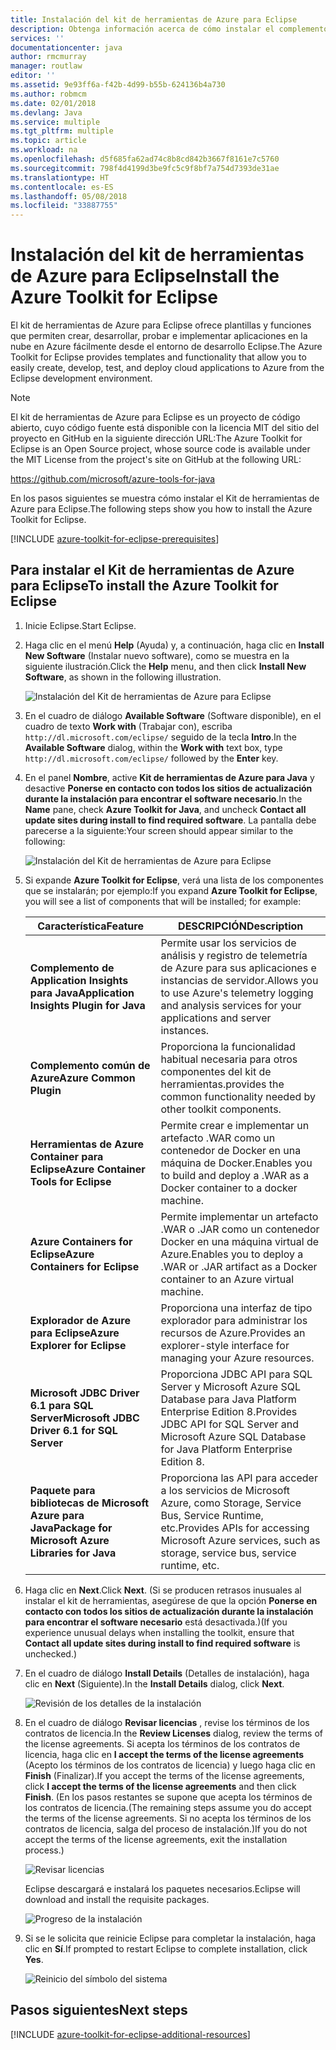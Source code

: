 ```yaml
---
title: Instalación del kit de herramientas de Azure para Eclipse
description: Obtenga información acerca de cómo instalar el complemento del kit de herramientas de Azure para Eclipse para crear e implementar aplicaciones en la nube en Azure.
services: ''
documentationcenter: java
author: rmcmurray
manager: routlaw
editor: ''
ms.assetid: 9e93ff6a-f42b-4d99-b55b-624136b4a730
ms.author: robmcm
ms.date: 02/01/2018
ms.devlang: Java
ms.service: multiple
ms.tgt_pltfrm: multiple
ms.topic: article
ms.workload: na
ms.openlocfilehash: d5f685fa62ad74c8b8cd842b3667f8161e7c5760
ms.sourcegitcommit: 798f4d4199d3be9fc5c9f8bf7a754d7393de31ae
ms.translationtype: HT
ms.contentlocale: es-ES
ms.lasthandoff: 05/08/2018
ms.locfileid: "33887755"
---
```

# <a name="install-the-azure-toolkit-for-eclipse"></a><span data-ttu-id="3b49f-103">Instalación del kit de herramientas de Azure para Eclipse</span><span class="sxs-lookup"><span data-stu-id="3b49f-103">Install the Azure Toolkit for Eclipse</span></span>

<span data-ttu-id="3b49f-104">El kit de herramientas de Azure para Eclipse ofrece plantillas y funciones que permiten crear, desarrollar, probar e implementar aplicaciones en la nube en Azure fácilmente desde el entorno de desarrollo Eclipse.</span><span class="sxs-lookup"><span data-stu-id="3b49f-104">The Azure Toolkit for Eclipse provides templates and functionality that allow you to easily create, develop, test, and deploy cloud applications to Azure from the Eclipse development environment.</span></span>

> [!NOTE] 
> 
> <span data-ttu-id="3b49f-105">El kit de herramientas de Azure para Eclipse es un proyecto de código abierto, cuyo código fuente está disponible con la licencia MIT del sitio del proyecto en GitHub en la siguiente dirección URL:</span><span class="sxs-lookup"><span data-stu-id="3b49f-105">The Azure Toolkit for Eclipse is an Open Source project, whose source code is available under the MIT License from the project's site on GitHub at the following URL:</span></span> 
> 
> <https://github.com/microsoft/azure-tools-for-java> 
> 

<span data-ttu-id="3b49f-106">En los pasos siguientes se muestra cómo instalar el Kit de herramientas de Azure para Eclipse.</span><span class="sxs-lookup"><span data-stu-id="3b49f-106">The following steps show you how to install the Azure Toolkit for Eclipse.</span></span>

[!INCLUDE [azure-toolkit-for-eclipse-prerequisites](../includes/azure-toolkit-for-eclipse-prerequisites.md)]

## <a name="to-install-the-azure-toolkit-for-eclipse"></a><span data-ttu-id="3b49f-107">Para instalar el Kit de herramientas de Azure para Eclipse</span><span class="sxs-lookup"><span data-stu-id="3b49f-107">To install the Azure Toolkit for Eclipse</span></span>

1. <span data-ttu-id="3b49f-108">Inicie Eclipse.</span><span class="sxs-lookup"><span data-stu-id="3b49f-108">Start Eclipse.</span></span>

1. <span data-ttu-id="3b49f-109">Haga clic en el menú **Help** (Ayuda) y, a continuación, haga clic en **Install New Software** (Instalar nuevo software), como se muestra en la siguiente ilustración.</span><span class="sxs-lookup"><span data-stu-id="3b49f-109">Click the **Help** menu, and then click **Install New Software**, as shown in the following illustration.</span></span>
   
   ![Instalación del Kit de herramientas de Azure para Eclipse][01]

1. <span data-ttu-id="3b49f-111">En el cuadro de diálogo **Available Software** (Software disponible), en el cuadro de texto **Work with** (Trabajar con), escriba `http://dl.microsoft.com/eclipse/` seguido de la tecla **Intro**.</span><span class="sxs-lookup"><span data-stu-id="3b49f-111">In the **Available Software** dialog, within the **Work with** text box, type `http://dl.microsoft.com/eclipse/` followed by the **Enter** key.</span></span>

1. <span data-ttu-id="3b49f-112">En el panel **Nombre**, active **Kit de herramientas de Azure para Java** y desactive **Ponerse en contacto con todos los sitios de actualización durante la instalación para encontrar el software necesario**.</span><span class="sxs-lookup"><span data-stu-id="3b49f-112">In the **Name** pane, check **Azure Toolkit for Java**, and uncheck **Contact all update sites during install to find required software**.</span></span> <span data-ttu-id="3b49f-113">La pantalla debe parecerse a la siguiente:</span><span class="sxs-lookup"><span data-stu-id="3b49f-113">Your screen should appear similar to the following:</span></span>
   
   ![Instalación del Kit de herramientas de Azure para Eclipse][02]

1. <span data-ttu-id="3b49f-115">Si expande **Azure Toolkit for Eclipse**, verá una lista de los componentes que se instalarán; por ejemplo:</span><span class="sxs-lookup"><span data-stu-id="3b49f-115">If you expand **Azure Toolkit for Eclipse**, you will see a list of components that will be installed; for example:</span></span>

   | <span data-ttu-id="3b49f-116">Característica</span><span class="sxs-lookup"><span data-stu-id="3b49f-116">Feature</span></span> | <span data-ttu-id="3b49f-117">DESCRIPCIÓN</span><span class="sxs-lookup"><span data-stu-id="3b49f-117">Description</span></span> | 
   |---|---| 
   | <span data-ttu-id="3b49f-118">**Complemento de Application Insights para Java**</span><span class="sxs-lookup"><span data-stu-id="3b49f-118">**Application Insights Plugin for Java**</span></span> | <span data-ttu-id="3b49f-119">Permite usar los servicios de análisis y registro de telemetría de Azure para sus aplicaciones e instancias de servidor.</span><span class="sxs-lookup"><span data-stu-id="3b49f-119">Allows you to use Azure's telemetry logging and analysis services for your applications and server instances.</span></span> | 
   | <span data-ttu-id="3b49f-120">**Complemento común de Azure**</span><span class="sxs-lookup"><span data-stu-id="3b49f-120">**Azure Common Plugin**</span></span> | <span data-ttu-id="3b49f-121">Proporciona la funcionalidad habitual necesaria para otros componentes del kit de herramientas.</span><span class="sxs-lookup"><span data-stu-id="3b49f-121">provides the common functionality needed by other toolkit components.</span></span> | 
   | <span data-ttu-id="3b49f-122">**Herramientas de Azure Container para Eclipse**</span><span class="sxs-lookup"><span data-stu-id="3b49f-122">**Azure Container Tools for Eclipse**</span></span> | <span data-ttu-id="3b49f-123">Permite crear e implementar un artefacto .WAR como un contenedor de Docker en una máquina de Docker.</span><span class="sxs-lookup"><span data-stu-id="3b49f-123">Enables you to build and deploy a .WAR as a Docker container to a docker machine.</span></span> | 
   | <span data-ttu-id="3b49f-124">**Azure Containers for Eclipse**</span><span class="sxs-lookup"><span data-stu-id="3b49f-124">**Azure Containers for Eclipse**</span></span> | <span data-ttu-id="3b49f-125">Permite implementar un artefacto .WAR o .JAR como un contenedor Docker en una máquina virtual de Azure.</span><span class="sxs-lookup"><span data-stu-id="3b49f-125">Enables you to deploy a .WAR or .JAR artifact as a Docker container to an Azure virtual machine.</span></span> | 
   | <span data-ttu-id="3b49f-126">**Explorador de Azure para Eclipse**</span><span class="sxs-lookup"><span data-stu-id="3b49f-126">**Azure Explorer for Eclipse**</span></span> | <span data-ttu-id="3b49f-127">Proporciona una interfaz de tipo explorador para administrar los recursos de Azure.</span><span class="sxs-lookup"><span data-stu-id="3b49f-127">Provides an explorer-style interface for managing your Azure resources.</span></span> | 
   | <span data-ttu-id="3b49f-128">**Microsoft JDBC Driver 6.1 para SQL Server**</span><span class="sxs-lookup"><span data-stu-id="3b49f-128">**Microsoft JDBC Driver 6.1 for SQL Server**</span></span> | <span data-ttu-id="3b49f-129">Proporciona JDBC API para SQL Server y Microsoft Azure SQL Database para Java Platform Enterprise Edition 8.</span><span class="sxs-lookup"><span data-stu-id="3b49f-129">Provides JDBC API for SQL Server and Microsoft Azure SQL Database for Java Platform Enterprise Edition 8.</span></span> | 
   | <span data-ttu-id="3b49f-130">**Paquete para bibliotecas de Microsoft Azure para Java**</span><span class="sxs-lookup"><span data-stu-id="3b49f-130">**Package for Microsoft Azure Libraries for Java**</span></span> | <span data-ttu-id="3b49f-131">Proporciona las API para acceder a los servicios de Microsoft Azure, como Storage, Service Bus, Service Runtime, etc.</span><span class="sxs-lookup"><span data-stu-id="3b49f-131">Provides APIs for accessing Microsoft Azure services, such as storage, service bus, service runtime, etc.</span></span> | 

1. <span data-ttu-id="3b49f-132">Haga clic en **Next**.</span><span class="sxs-lookup"><span data-stu-id="3b49f-132">Click **Next**.</span></span> <span data-ttu-id="3b49f-133">(Si se producen retrasos inusuales al instalar el kit de herramientas, asegúrese de que la opción **Ponerse en contacto con todos los sitios de actualización durante la instalación para encontrar el software necesario** está desactivada.)</span><span class="sxs-lookup"><span data-stu-id="3b49f-133">(If you experience unusual delays when installing the toolkit, ensure that **Contact all update sites during install to find required software** is unchecked.)</span></span>

1. <span data-ttu-id="3b49f-134">En el cuadro de diálogo **Install Details** (Detalles de instalación), haga clic en **Next** (Siguiente).</span><span class="sxs-lookup"><span data-stu-id="3b49f-134">In the **Install Details** dialog, click **Next**.</span></span>
   
   ![Revisión de los detalles de la instalación][03]

1. <span data-ttu-id="3b49f-136">En el cuadro de diálogo **Revisar licencias** , revise los términos de los contratos de licencia.</span><span class="sxs-lookup"><span data-stu-id="3b49f-136">In the **Review Licenses** dialog, review the terms of the license agreements.</span></span> <span data-ttu-id="3b49f-137">Si acepta los términos de los contratos de licencia, haga clic en **I accept the terms of the license agreements** (Acepto los términos de los contratos de licencia) y luego haga clic en **Finish** (Finalizar).</span><span class="sxs-lookup"><span data-stu-id="3b49f-137">If you accept the terms of the license agreements, click **I accept the terms of the license agreements** and then click **Finish**.</span></span> <span data-ttu-id="3b49f-138">(En los pasos restantes se supone que acepta los términos de los contratos de licencia.</span><span class="sxs-lookup"><span data-stu-id="3b49f-138">(The remaining steps assume you do accept the terms of the license agreements.</span></span> <span data-ttu-id="3b49f-139">Si no acepta los términos de los contratos de licencia, salga del proceso de instalación.)</span><span class="sxs-lookup"><span data-stu-id="3b49f-139">If you do not accept the terms of the license agreements, exit the installation process.)</span></span>
   
   ![Revisar licencias][04]
   
   <span data-ttu-id="3b49f-141">Eclipse descargará e instalará los paquetes necesarios.</span><span class="sxs-lookup"><span data-stu-id="3b49f-141">Eclipse will download and install the requisite packages.</span></span>
   
   ![Progreso de la instalación][05]

1. <span data-ttu-id="3b49f-143">Si se le solicita que reinicie Eclipse para completar la instalación, haga clic en **Sí**.</span><span class="sxs-lookup"><span data-stu-id="3b49f-143">If prompted to restart Eclipse to complete installation, click **Yes**.</span></span>
   
   ![Reinicio del símbolo del sistema][06]

## <a name="next-steps"></a><span data-ttu-id="3b49f-145">Pasos siguientes</span><span class="sxs-lookup"><span data-stu-id="3b49f-145">Next steps</span></span>

[!INCLUDE [azure-toolkit-for-eclipse-additional-resources](../includes/azure-toolkit-for-eclipse-additional-resources.md)]

<!-- URL List -->

<!-- Legacy MSDN URL = https://msdn.microsoft.com/library/azure/hh690946.aspx -->

<!-- IMG List -->

[01]: media/azure-toolkit-for-eclipse-installation/eclipse-installation-01.png
[02]: media/azure-toolkit-for-eclipse-installation/eclipse-installation-02.png
[03]: media/azure-toolkit-for-eclipse-installation/eclipse-installation-03.png
[04]: media/azure-toolkit-for-eclipse-installation/eclipse-installation-04.png
[05]: media/azure-toolkit-for-eclipse-installation/eclipse-installation-05.png
[06]: media/azure-toolkit-for-eclipse-installation/eclipse-installation-06.png
